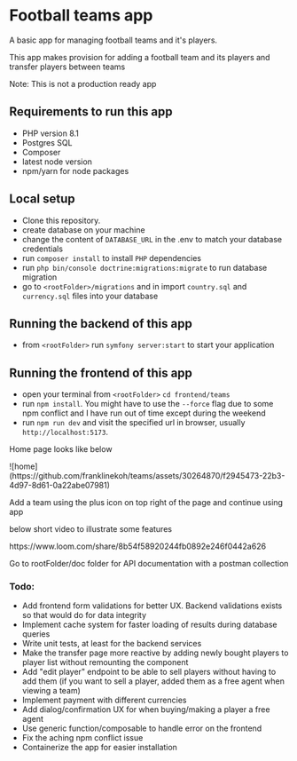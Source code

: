 # Football teams app
<p>A basic app for managing football teams and it's players.</p>
<p>This app makes provision for adding a football team and its players and transfer players between teams</p>

<p>Note: This is not a production ready app</p>

## Requirements to run this app
- PHP version 8.1 
- Postgres SQL
- Composer 
- latest node version 
- npm/yarn for node packages

## Local setup

-   Clone this repository.
-  create database on your machine 
-  change the content of `DATABASE_URL` in the .env to match your database credentials
-  run `composer install` to install `PHP` dependencies
-  run `php bin/console doctrine:migrations:migrate` to run database migration
-  go to `<rootFolder>/migrations` and in import `country.sql` and `currency.sql` files into your database

## Running the backend of this app
-  from `<rootFolder>` run `symfony server:start` to start your application

## Running the frontend of this app
-   open your terminal from `<rootFolder>` `cd frontend/teams` 
-   run `npm install`. You might have to use the `--force` flag due to some npm conflict and I have run out of time except during the weekend
-   run `npm run dev` and visit the specified url in browser, usually `http://localhost:5173`. 

<p>Home page looks like below</p>
![home](https://github.com/franklinekoh/teams/assets/30264870/f2945473-22b3-4d97-8d61-0a22abe07981)

<p>Add a team using the plus icon on top right of the page and continue using app</p>

<p>below short video to illustrate some features</p>
https://www.loom.com/share/8b54f58920244fb0892e246f0442a626

<p>Go to rootFolder/doc folder for API documentation with a postman collection </p>

###  Todo:

- Add frontend form validations for better UX. Backend validations exists so that would do for data integrity
- Implement cache system for faster loading of results during database queries
- Write unit tests, at least for the backend services
- Make the transfer page more reactive by adding newly bought players to player list without remounting the component
- Add "edit player" endpoint to be able to sell players without having to add them (if you want to sell a player, added them as a free agent when viewing a team)
- Implement payment with different currencies
- Add dialog/confirmation UX for when buying/making a player a free agent
- Use generic function/composable to handle error on the frontend
- Fix the aching npm conflict issue 
- Containerize the app for easier installation

